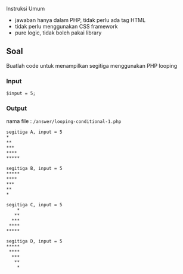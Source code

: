 Instruksi Umum

- jawaban hanya dalam PHP, tidak perlu ada tag HTML
- tidak perlu menggunakan CSS framework
- pure logic, tidak boleh pakai library

## Soal

Buatlah code untuk menampilkan segitiga menggunakan PHP looping

### Input

```
$input = 5;

```

### Output

nama file : `/answer/looping-conditional-1.php`

```
segitiga A, input = 5
*    
**   
***  
**** 
*****

segitiga B, input = 5
*****
**** 
***  
**   
*    

segitiga C, input = 5
    *
   **   
  ***  
 **** 
*****

segitiga D, input = 5
*****
 **** 
  ***  
   **   
    *    
```